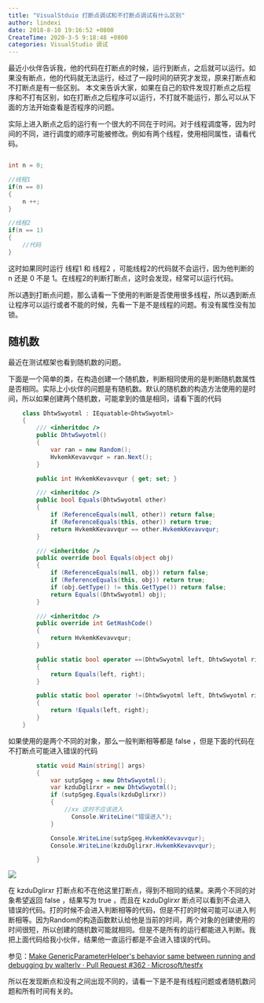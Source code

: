 ```yaml
---
title: "VisualStduio 打断点调试和不打断点调试有什么区别"
author: lindexi
date: 2018-8-10 19:16:52 +0800
CreateTime: 2020-3-5 9:18:48 +0800
categories: VisualStudio 调试
---
```


最近小伙伴告诉我，他的代码在打断点的时候，运行到断点，之后就可以运行。如果没有断点，他的代码就无法运行，经过了一段时间的研究才发现，原来打断点和不打断点是有一些区别。
本文来告诉大家，如果在自己的软件发现打断点之后程序和不打有区别，如在打断点之后程序可以运行，不打就不能运行，那么可以从下面的方法开始查看是否程序的问题。

<!--more-->


<!-- csdn -->
<div id="toc"></div>

<!-- 标签：VisualStudio，调试 -->

实际上进入断点之后的运行有一个很大的不同在于时间。对于线程调度等，因为时间的不同，进行调度的顺序可能被修改。例如有两个线程，使用相同属性，请看代码。

```csharp

int n = 0;

//线程1
if(n == 0)
{
	n ++;
}

//线程2
if(n == 1)
{
	//代码
}

```

这时如果同时运行 线程1 和 线程2 ，可能线程2的代码就不会运行，因为他判断的 n 还是 0 不是 1。在线程2的判断打断点，这时会发现，经常可以运行代码。

所以遇到打断点问题，那么请看一下使用的判断是否使用很多线程，所以遇到断点让程序可以运行或者不能的时候，先看一下是不是线程的问题。有没有属性没有加锁。

## 随机数

最近在测试框架也看到随机数的问题。

下面是一个简单的类，在构造创建一个随机数，判断相同使用的是判断随机数属性是否相同。实际上小伙伴的问题是有随机数。默认的随机数的构造方法使用的是时间，所以如果创建两个随机数，可能拿到的值是相同，请看下面的代码

```csharp
    class DhtwSwyotml : IEquatable<DhtwSwyotml>
    {
        /// <inheritdoc />
        public DhtwSwyotml()
        {
            var ran = new Random();
            HvkemkKevavvqur = ran.Next();
        }

        public int HvkemkKevavvqur { get; set; }

        /// <inheritdoc />
        public bool Equals(DhtwSwyotml other)
        {
            if (ReferenceEquals(null, other)) return false;
            if (ReferenceEquals(this, other)) return true;
            return HvkemkKevavvqur == other.HvkemkKevavvqur;
        }

        /// <inheritdoc />
        public override bool Equals(object obj)
        {
            if (ReferenceEquals(null, obj)) return false;
            if (ReferenceEquals(this, obj)) return true;
            if (obj.GetType() != this.GetType()) return false;
            return Equals((DhtwSwyotml) obj);
        }

        /// <inheritdoc />
        public override int GetHashCode()
        {
            return HvkemkKevavvqur;
        }

        public static bool operator ==(DhtwSwyotml left, DhtwSwyotml right)
        {
            return Equals(left, right);
        }

        public static bool operator !=(DhtwSwyotml left, DhtwSwyotml right)
        {
            return !Equals(left, right);
        }
    }

```

如果使用的是两个不同的对象，那么一般判断相等都是 false ，但是下面的代码在不打断点可能进入错误的代码

```csharp
        static void Main(string[] args)
        {
            var sutpSgeg = new DhtwSwyotml();
            var kzduDglirxr = new DhtwSwyotml();
            if (sutpSgeg.Equals(kzduDglirxr))
            { 
                //xx 这时不应该进入
                  Console.WriteLine("错误进入");
            }

            Console.WriteLine(sutpSgeg.HvkemkKevavvqur);
            Console.WriteLine(kzduDglirxr.HvkemkKevavvqur);

        }
```

![](http://image.acmx.xyz/34fdad35-5dfe-a75b-2b4b-8c5e313038e2%2F2018213111657.jpg)

在 kzduDglirxr 打断点和不在他这里打断点，得到不相同的结果。来两个不同的对象希望返回 false ，结果写为 true ，而且在 kzduDglirxr 断点可以看到不会进入错误的代码。打的时候不会进入判断相等的代码，但是不打的时候可能可以进入判断相等。因为Random的构造函数默认给他是当前的时间，两个对象的创建使用的时间很短，所以创建的随机数可能就相同。但是不是所有的运行都能进入判断。我把上面代码给我小伙伴，结果他一直运行都是不会进入错误的代码。

参见：[Make GenericParameterHelper's behavior same between running and debugging by walterlv · Pull Request #362 · Microsoft/testfx](https://github.com/Microsoft/testfx/pull/362 )

所以在发现断点和没有之间出现不同的，请看一下是不是有线程问题或者随机数问题和所有时间有关的。

